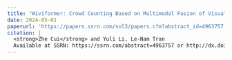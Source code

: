 ```yaml
---
title: "Wiviformer: Crowd Counting Based on Multimodal Fusion of Visual Image and Wireless Signal"
date: 2024-05-01
paperurl: 'https://papers.ssrn.com/sol3/papers.cfm?abstract_id=4963757'
citation: |
  <strong>Zhe Cui</strong> and Yuli Li, Le-Nam Tran
  Available at SSRN: https://ssrn.com/abstract=4963757 or http://dx.doi.org/10.2139/ssrn.4963757'
---
```


